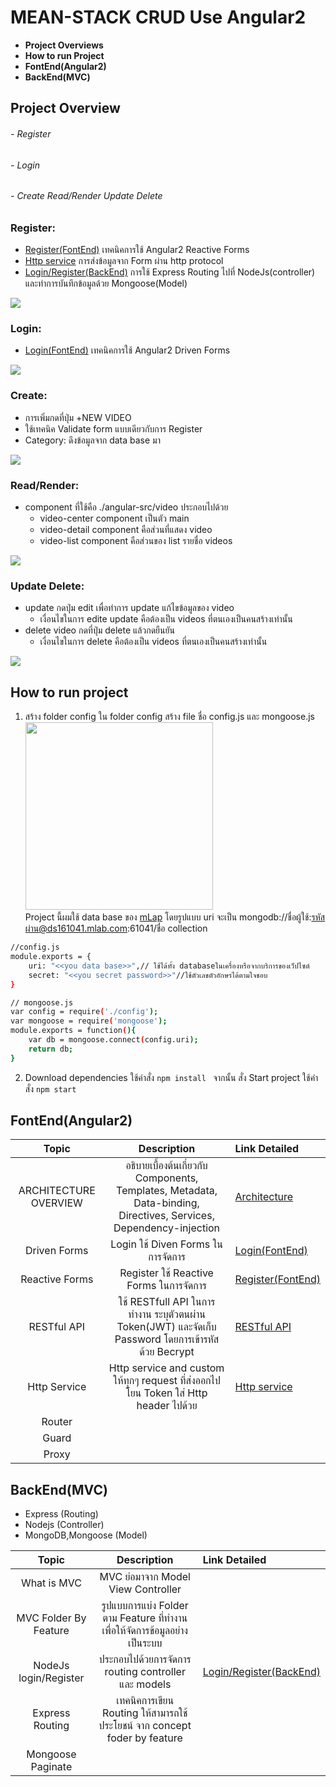 # MEAN-STACK CRUD Use Angular2
- **Project Overviews**
- **How to run Project**
- **FontEnd(Angular2)**
- **BackEnd(MVC)**
 ## Project Overview
 ###### - Register
 ###### - Login
 ###### - Create Read/Render Update Delete 
  ### Register: 
  * [Register(FontEnd)](angular-src/src/app/components/register/README.md) เทคนิคการใช้ Angular2 Reactive Forms 
  * [Http service](angular-src/README/HTTP/README.md) การส่งข้อมูลจาก Form ผ่าน http protocol
  * [Login/Register(BackEnd)](app/users/README.md) การใช้ Express Routing ไปที่ NodeJs(controller) และทำการบันทึกข้อมูลด้วย Mongoose(Model)
<a href="https://github.com/wudtichaikarun/mean-video-colletion/blob/master/angular-src/src/assets/images/register.png" target="_blank">
    <img border="0" src="https://github.com/wudtichaikarun/mean-video-colletion/blob/master/angular-src/src/assets/images/register.png" />
</a>
 
 ### Login: 
 * [Login(FontEnd)](angular-src/src/app/components/login/README.md) เทคนิคการใช้ Angular2 Driven Forms 
<a href="https://github.com/wudtichaikarun/mean-video-colletion/blob/master/angular-src/src/assets/images/login.png" target="_blank">
    <img border="0" src="https://github.com/wudtichaikarun/mean-video-colletion/blob/master/angular-src/src/assets/images/login.png" />
</a>

 ### Create:
 * การเพิ่มกดที่ปุ่ม +NEW VIDEO
 * ใช้เทคนิค Validate form แบบเดียวกับการ Register
 * Category: ดึงข้อมูลจาก data base มา
 <a href="https://github.com/wudtichaikarun/mean-video-colletion/blob/master/angular-src/src/assets/images/create.png" target="_blank">
    <img border="0" src="https://github.com/wudtichaikarun/mean-video-colletion/blob/master/angular-src/src/assets/images/create.png" />
</a>

 ### Read/Render:
 * component ที่ใช้คือ ./angular-src/video ประกอบไปด้วย
    * video-center component เป็นตัว main
    * video-detail component คือส่วนที่แสดง video
    * video-list component คือส่วนของ list รายชื่อ videos
 <a href="https://github.com/wudtichaikarun/mean-video-colletion/blob/master/angular-src/src/assets/images/read-render.png" target="_blank">
    <img border="0" src="https://github.com/wudtichaikarun/mean-video-colletion/blob/master/angular-src/src/assets/images/read-render.png" />
</a>

 ### Update Delete: 
 * update กดปุ่ม edit เพื่อทำการ update แก้ไขข้อมูลของ video
    * เงื่อนไขในการ edite update คือต้องเป็น videos ที่ตนเองเป็นคนสร้างเท่านั้น
 * delete video กดที่ปุ่ม delete แล้วกดยืนยัน
    * เงื่อนไขในการ delete คือต้องเป็น videos ที่ตนเองเป็นคนสร้างเท่านั้น
    
 <a href="https://github.com/wudtichaikarun/mean-video-colletion/blob/master/angular-src/src/assets/images/update-delete.png" target="_blank">
    <img border="0" src="https://github.com/wudtichaikarun/mean-video-colletion/blob/master/angular-src/src/assets/images/update-delete.png" />
</a>

 ## How to run project
 1. สร้าง folder config ใน folder config สร้าง file ชื่อ config.js และ mongoose.js<br>
    <a href="http://www.mx7.com/view2/zZHryFJweBZoYCuj" target="_blank">
        <img border="0" width="300" height="300" src="http://www.mx7.com/i/22b/EecXAE.png" />
    </a><br>
Project นี้ผมใช้ data base ของ <a href="https://mlab.com/login/">mLap</a> โดยรูปแบบ uri จะเป็น mongodb://ชื่อผู้ใช้:รหัสผ่าน@ds161041.mlab.com:61041/ชื่อ collection
```sh
//config.js
module.exports = {
    uri: "<<you data base>>",// ใช้ได้ทั้ง databaseในเครื่องหรือจากบริการของเว็ปไซต์
    secret: "<<you secret password>>"//ใช้ตัวเลขตัวอักษรได้ตามใจชอบ
}
```
```sh
// mongoose.js
var config = require('./config');
var mongoose = require('mongoose');
module.exports = function(){
    var db = mongoose.connect(config.uri);
    return db;
}
```
        
 2. Download dependencies ใช้คำสั่ง <code>npm install </code> จากนั้น สั่ง Start project ใช้คำสั่ง <code>npm start</code> 

 ## FontEnd(Angular2)
| Topic                         | Description                                 | Link Detailed                            |
|:---------------------------------:|:-------------------------------------------:|:-----------------------------------|
| ARCHITECTURE OVERVIEW |อธิบายเบื้องต้นเกี่ยวกับ Components, Templates, Metadata, Data-binding, Directives, Services, Dependency-injection    |[Architecture](angular-src/README/archetecture/README.md)|
| Driven Forms | Login ใช้ Diven Forms ในการจัดการ |[Login(FontEnd)](angular-src/src/app/components/login/README.md)|
| Reactive Forms| Register ใช้ Reactive Forms  ในการจัดการ |[Register(FontEnd)](angular-src/src/app/components/register/README.md)|
| RESTful API   | ใช้ RESTfull API ในการทำงาน ระบุตัวตนผ่าน Token(JWT) และจัดเก็บ Password โดยการเข้ารหัสด้วย Becrypt |[RESTful API](angular-src/README/RESTful/README.md)|
| Http Service  | Http service and custom ให้ทุกๆ request ที่ส่งออกไปโยน Token ใส่ Http header ไปด้วย |[Http service](angular-src/README/HTTP/README.md)                         |
| Router |                                      |                                    |
| Guard             |                                             |                                    |
| Proxy              |                                             |                                    |


 ## BackEnd(MVC)
 - Express (Routing)
 - Nodejs (Controller)
 - MongoDB,Mongoose (Model)

| Topic                         | Description                                 | Link Detailed                            |
|:---------------------------------:|:-------------------------------------------:|:-----------------------------------|
| What is MVC| MVC ย่อมาจาก Model View Controller  |                                    |
| MVC Folder By Feature | รูปแบบการแบ่ง Folder ตาม Feature ที่ทำงานเพื่อให้จัดการข้อมูลอย่างเป็นระบบ|                                    |
| NodeJs login/Register |ประกอบไปด้วยการจัดการ routing controller และ models |[Login/Register(BackEnd)](app/users/README.md)|
| Express Routing | เทคนิคการเขียน Routing ให้สามารถใช้ประโยชน์ จาก concept foder by feature |                                    |
| Mongoose Paginate            |                                             |                                    |

